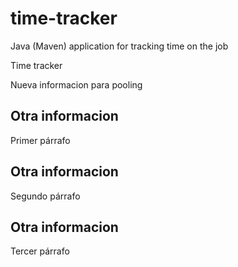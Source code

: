 # time-tracker
Java (Maven) application for tracking time on the job

Time tracker

Nueva informacion para pooling

## Otra informacion
Primer párrafo

## Otra informacion
Segundo párrafo

## Otra informacion
Tercer párrafo
